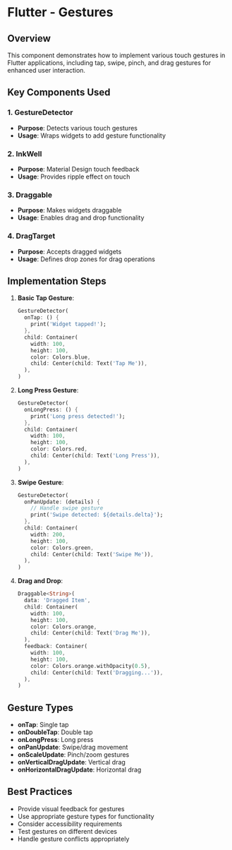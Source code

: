 # Flutter - Gestures

## Overview
This component demonstrates how to implement various touch gestures in Flutter applications, including tap, swipe, pinch, and drag gestures for enhanced user interaction.

## Key Components Used

### 1. GestureDetector
- **Purpose**: Detects various touch gestures
- **Usage**: Wraps widgets to add gesture functionality

### 2. InkWell
- **Purpose**: Material Design touch feedback
- **Usage**: Provides ripple effect on touch

### 3. Draggable
- **Purpose**: Makes widgets draggable
- **Usage**: Enables drag and drop functionality

### 4. DragTarget
- **Purpose**: Accepts dragged widgets
- **Usage**: Defines drop zones for drag operations

## Implementation Steps

1. **Basic Tap Gesture**:
   ```dart
   GestureDetector(
     onTap: () {
       print('Widget tapped!');
     },
     child: Container(
       width: 100,
       height: 100,
       color: Colors.blue,
       child: Center(child: Text('Tap Me')),
     ),
   )
   ```

2. **Long Press Gesture**:
   ```dart
   GestureDetector(
     onLongPress: () {
       print('Long press detected!');
     },
     child: Container(
       width: 100,
       height: 100,
       color: Colors.red,
       child: Center(child: Text('Long Press')),
     ),
   )
   ```

3. **Swipe Gesture**:
   ```dart
   GestureDetector(
     onPanUpdate: (details) {
       // Handle swipe gesture
       print('Swipe detected: ${details.delta}');
     },
     child: Container(
       width: 200,
       height: 100,
       color: Colors.green,
       child: Center(child: Text('Swipe Me')),
     ),
   )
   ```

4. **Drag and Drop**:
   ```dart
   Draggable<String>(
     data: 'Dragged Item',
     child: Container(
       width: 100,
       height: 100,
       color: Colors.orange,
       child: Center(child: Text('Drag Me')),
     ),
     feedback: Container(
       width: 100,
       height: 100,
       color: Colors.orange.withOpacity(0.5),
       child: Center(child: Text('Dragging...')),
     ),
   )
   ```

## Gesture Types
- **onTap**: Single tap
- **onDoubleTap**: Double tap
- **onLongPress**: Long press
- **onPanUpdate**: Swipe/drag movement
- **onScaleUpdate**: Pinch/zoom gestures
- **onVerticalDragUpdate**: Vertical drag
- **onHorizontalDragUpdate**: Horizontal drag

## Best Practices
- Provide visual feedback for gestures
- Use appropriate gesture types for functionality
- Consider accessibility requirements
- Test gestures on different devices
- Handle gesture conflicts appropriately

